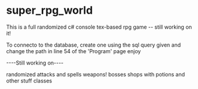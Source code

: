 # super_rpg_world
This is a full randomized c# console tex-based rpg game -- still working on it!

To connecto to the database, create one using the sql query given and change the path in line 54 of the 'Program' page
enjoy

----Still working on----

randomized attacks and spells
weapons!
bosses
shops with potions and other stuff
classes
